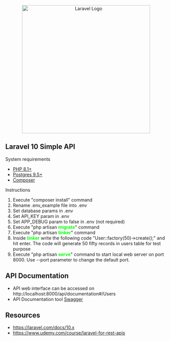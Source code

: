 <p align="center"><a href="https://laravel.com" target="_blank"><img src="https://raw.githubusercontent.com/laravel/art/master/logo-lockup/5%20SVG/2%20CMYK/1%20Full%20Color/laravel-logolockup-cmyk-red.svg" width="400" alt="Laravel Logo"></a></p>

## Laravel 10 Simple API

System requirements
<ul>
    <li><a href="https://www.php.net/">PHP 8.1+</a></li>
    <li><a href="https://www.postgresql.org/">Postgres 9.5+</a></li>
    <li><a href="https://getcomposer.org/">Composer</a></li>
</ul>

Instructions
<ol>
    <li>Execute "composer install" command</li> 
    <li>Rename .env_example file into .env</li>
    <li>Set database params in .env</li>
    <li>Set API_KEY param in .env</li>
    <li>Set APP_DEBUG param to false in .env (not required)</li>
    <li>Execute "php artisan <b><span style="color: lime;">migrate</span></b>" command</li>
    <li>Execute "php artisan <b><span style="color: lime">tinker</span></b>" command</li>
    <li>Inside <b><span style="color: lime">tinker</span></b> write the following code "User::factory(50)->create();" and hit enter. The code will generate 50 fifty records in users table for test purpose</li>
    <li>Execute "php artisan <span style="color: lime;"><b>serve</b></span>" command to start local web server on port 8000. Use --port parameter to change the default port. </li> 
</ol>

##  API Documentation
 - API web interface can be accessed on http://localhost:8000/api/documentation#/Users
 - API Documentation tool <a href="https://swagger.io/">Swagger</a>

##  Resources
 - https://laravel.com/docs/10.x
 - https://www.udemy.com/course/laravel-for-rest-apis

